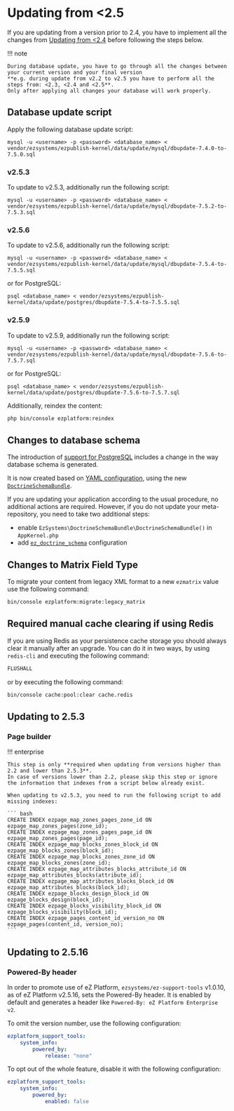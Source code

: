 # Updating from <2.5
    
If you are updating from a version prior to 2.4, you have to implement all the changes from [Updating from <2.4](4_update_2.4.md) before following the steps below.

!!! note

    During database update, you have to go through all the changes between your current version and your final version
    **e.g. during update from v2.2 to v2.5 you have to perform all the steps from: <2.3, <2.4 and <2.5**.
    Only after applying all changes your database will work properly.

## Database update script

Apply the following database update script:

`mysql -u <username> -p <password> <database_name> < vendor/ezsystems/ezpublish-kernel/data/update/mysql/dbupdate-7.4.0-to-7.5.0.sql`

### v2.5.3

To update to v2.5.3, additionally run the following script:

`mysql -u <username> -p <password> <database_name> < vendor/ezsystems/ezpublish-kernel/data/update/mysql/dbupdate-7.5.2-to-7.5.3.sql`

### v2.5.6

To update to v2.5.6, additionally run the following script:

`mysql -u <username> -p <password> <database_name> < vendor/ezsystems/ezpublish-kernel/data/update/mysql/dbupdate-7.5.4-to-7.5.5.sql`

or for PostgreSQL:

`psql <database_name> < vendor/ezsystems/ezpublish-kernel/data/update/postgres/dbupdate-7.5.4-to-7.5.5.sql`

### v2.5.9

To update to v2.5.9, additionally run the following script:

`mysql -u <username> -p <password> <database_name> < vendor/ezsystems/ezpublish-kernel/data/update/mysql/dbupdate-7.5.6-to-7.5.7.sql`

or for PostgreSQL:

`psql <database_name> < vendor/ezsystems/ezpublish-kernel/data/update/postgres/dbupdate-7.5.6-to-7.5.7.sql`

Additionally, reindex the content:

``` bash
php bin/console ezplatform:reindex
```

## Changes to database schema

The introduction of [support for PostgreSQL](../guide/databases.md#using-postgresql) includes a change in the way database schema is generated.

It is now created based on [YAML configuration](https://github.com/ezsystems/ezpublish-kernel/blob/v7.5.5/eZ/Bundle/EzPublishCoreBundle/Resources/config/storage/legacy/schema.yaml), using the new [`DoctrineSchemaBundle`](https://github.com/ezsystems/doctrine-dbal-schema).

If you are updating your application according to the usual procedure, no additional actions are required.
However, if you do not update your meta-repository, you need to take two additional steps:

- enable `EzSystems\DoctrineSchemaBundle\DoctrineSchemaBundle()` in `AppKernel.php`
- add [`ez_doctrine_schema`](https://github.com/ezsystems/ezplatform/blob/2.5/app/config/config.yml#L33) configuration

## Changes to Matrix Field Type

To migrate your content from legacy XML format to a new `ezmatrix` value use the following command:

```bash
bin/console ezplatform:migrate:legacy_matrix
```

## Required manual cache clearing if using Redis

If you are using Redis as your persistence cache storage you should always clear it manually after an upgrade.
You can do it in two ways, by using `redis-cli` and executing the following command:

```bash
FLUSHALL
```

or by executing the following command:

```bash
bin/console cache:pool:clear cache.redis
```

## Updating to 2.5.3

### Page builder

!!! enterprise

    This step is only **required when updating from versions higher than 2.2 and lower than 2.5.3**.
    In case of versions lower than 2.2, please skip this step or ignore the information that indexes from a script below already exist.
    
    When updating to v2.5.3, you need to run the following script to add missing indexes:
    
    ``` bash
    CREATE INDEX ezpage_map_zones_pages_zone_id ON ezpage_map_zones_pages(zone_id);
    CREATE INDEX ezpage_map_zones_pages_page_id ON ezpage_map_zones_pages(page_id);
    CREATE INDEX ezpage_map_blocks_zones_block_id ON ezpage_map_blocks_zones(block_id);
    CREATE INDEX ezpage_map_blocks_zones_zone_id ON ezpage_map_blocks_zones(zone_id);
    CREATE INDEX ezpage_map_attributes_blocks_attribute_id ON ezpage_map_attributes_blocks(attribute_id);
    CREATE INDEX ezpage_map_attributes_blocks_block_id ON ezpage_map_attributes_blocks(block_id);
    CREATE INDEX ezpage_blocks_design_block_id ON ezpage_blocks_design(block_id);
    CREATE INDEX ezpage_blocks_visibility_block_id ON ezpage_blocks_visibility(block_id);
    CREATE INDEX ezpage_pages_content_id_version_no ON ezpage_pages(content_id, version_no);
    ```

## Updating to 2.5.16

### Powered-By header

In order to promote use of eZ Platform, `ezsystems/ez-support-tools` v1.0.10, as of eZ Platform v2.5.16, sets the Powered-By header.
It is enabled by default and generates a header like `Powered-By: eZ Platform Enterprise v2`.

To omit the version number, use the following configuration:
``` yaml
ezplatform_support_tools:
    system_info:
        powered_by:
            release: "none"
```

To opt out of the whole feature, disable it with the following configuration:

``` yaml
ezplatform_support_tools:
    system_info:
        powered_by:
            enabled: false
```

